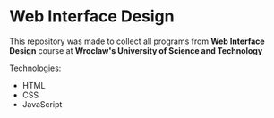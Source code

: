 # Web Interface Design

This repository was made to collect all programs from **Web Interface Design** course at **Wroclaw's University of Science and Technology**

Technologies:
- HTML
- CSS
- JavaScript
